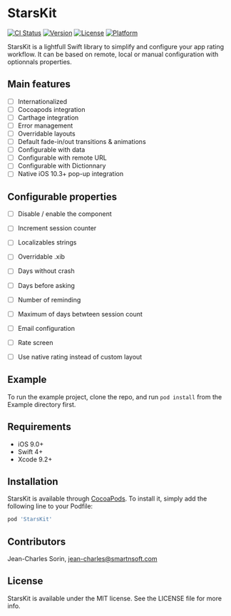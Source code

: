 # StarsKit

[![CI Status](http://img.shields.io/travis/5018f8cb1e0f36a3fc9dbcfb9b424c62bd36a049/StarsKit.svg?style=flat)](https://travis-ci.org/5018f8cb1e0f36a3fc9dbcfb9b424c62bd36a049/StarsKit)
[![Version](https://img.shields.io/cocoapods/v/StarsKit.svg?style=flat)](http://cocoapods.org/pods/StarsKit)
[![License](https://img.shields.io/cocoapods/l/StarsKit.svg?style=flat)](http://cocoapods.org/pods/StarsKit)
[![Platform](https://img.shields.io/cocoapods/p/StarsKit.svg?style=flat)](http://cocoapods.org/pods/StarsKit)


StarsKit is a lightfull Swift library to simplify and configure your app rating workflow.
It can be based on remote, local or manual configuration with optionnals properties.

## Main features

- [ ] Internationalized
- [ ] Cocoapods integration
- [ ] Carthage integration
- [ ] Error management
- [ ] Overridable layouts
- [ ] Default fade-in/out transitions & animations
- [ ] Configurable with data
- [ ] Configurable with remote URL
- [ ] Configurable with Dictionnary
- [ ] Native iOS 10.3+ pop-up integration

## Configurable properties

- [ ] Disable / enable the component
- [ ] Increment session counter
- [ ] Localizables strings
- [ ] Overridable .xib
- [ ] Days without crash
- [ ] Days before asking
- [ ] Number of reminding
- [ ] Maximum of days betwteen session count
- [ ] Email configuration
- [ ] Rate screen
- [ ] Use native rating instead of custom layout


## Example

To run the example project, clone the repo, and run `pod install` from the Example directory first.

## Requirements

- iOS 9.0+
- Swift 4+
- Xcode 9.2+

## Installation

StarsKit is available through [CocoaPods](http://cocoapods.org). To install
it, simply add the following line to your Podfile:

```ruby
pod 'StarsKit'
```

## Contributors

Jean-Charles Sorin, jean-charles@smartnsoft.com

## License

StarsKit is available under the MIT license. See the LICENSE file for more info.
